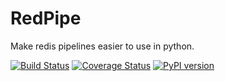 # RedPipe
Make redis pipelines easier to use in python.

[![Build Status](https://travis-ci.org/72squared/redpipe.svg?branch=master)](https://travis-ci.org/72squared/redpipe) [![Coverage Status](https://coveralls.io/repos/72squared/redpipe/badge.png)](https://coveralls.io/r/72squared/redpipe) [![PyPI version](https://badge.fury.io/py/redpipe.svg)](http://badge.fury.io/py/redpipe)


